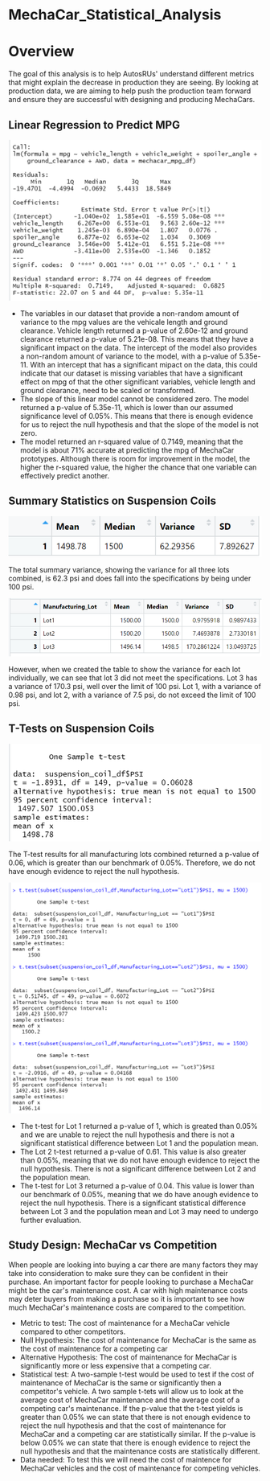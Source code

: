# MechaCar_Statistical_Analysis
# Overview 
The goal of this analysis is to help AutosRUs' understand different metrics that might explain the decrease in production they are seeing. By looking at production data, we are aiming to help push the production team forward and ensure they are successful with designing and producing MechaCars. 

## Linear Regression to Predict MPG
![summary_lm_del1](https://github.com/aarce21/MechaCar_Statistical_Analysis/blob/main/images/summary_lm_del1.PNG)

* The variables in our dataset that provide a non-random amount of variance to the mpg values are the vehicale length and ground clearance. Vehicle length returned a p-value of 2.60e-12 and ground clearance returned a p-value of 5.21e-08. This means that they have a significant impact on the data. The intercept of the model also provides a non-random amount of variance to the model, with a p-value of 5.35e-11. With an intercept that has a significant mipact on the data, this could indicate that our dataset is missing variables that have a significant effect on mpg of that the other significant variables, vehicle length and ground clearance, need to be scaled or transformed. 
* The slope of this linear model cannot be considered zero. The model returned a p-value of 5.35e-11, which is lower than our assumed significance level of 0.05%. This means that there is enough evidence for us to reject the null hypothesis and that the slope of the model is not zero. 
* The model returned an r-squared value of 0.7149, meaning that the model is about 71% accurate at predicting the mpg of MechaCar prototypes. Although there is room for improvement in the model, the higher the r-squared value, the higher the chance that one variable can effectively predict another. 


## Summary Statistics on Suspension Coils
![total_summary](https://github.com/aarce21/MechaCar_Statistical_Analysis/blob/main/images/total_summary.PNG)

The total summary variance, showing the variance for all three lots combined, is 62.3 psi and does fall into the specifications by being under 100 psi. 

![lot_summary](https://github.com/aarce21/MechaCar_Statistical_Analysis/blob/main/images/lot_summary.PNG)

However, when we created the table to show the variance for each lot individually, we can see that lot 3 did not meet the specifications. Lot 3 has a variance of 170.3 psi, well over the limit of 100 psi. Lot 1, with a variance of 0.98 psi, and lot 2, with a variance of 7.5 psi, do not exceed the limit of 100 psi. 


## T-Tests on Suspension Coils
![t_test](https://github.com/aarce21/MechaCar_Statistical_Analysis/blob/main/images/t_test.PNG)

The T-test results for all manufacturing lots combined returned a p-value of 0.06, which is greater than our benchmark of 0.05%. Therefore, we do not have enough evidence to reject the null hypothesis. 

![lots_ttest](https://github.com/aarce21/MechaCar_Statistical_Analysis/blob/main/images/lots_ttest.PNG)

* The t-test for Lot 1 returned a p-value of 1, which is greated than 0.05% and we are unable to reject the null hypothesis and there is not a significant statistical difference between Lot 1 and the population mean. 
* The Lot 2 t-test returned a p-value of 0.61. This value is also greater than 0.05%, meaning that we do not have enough evidence to reject the null hypothesis. There is not a significant difference between Lot 2 and the population mean. 
* The t-test for Lot 3 returned a p-value of 0.04. This value is lower than our benchmark of 0.05%, meaning that we do have anough evidence to reject the null hypothesis. There is a significant statistical difference between Lot 3 and the population mean and Lot 3 may need to undergo further evaluation. 


## Study Design: MechaCar vs Competition
When people are looking into buying a car there are many factors they may take into consideration to make sure they can be confident in their purchase. An important factor for people looking to purchase a MechaCar might be the car's maintenance cost. A car with high maintenance costs may deter buyers from making a purchase so it is important to see how much MechaCar's maintenance costs are compared to the competition.  
* Metric to test: The cost of maintenance for a MechaCar vehicle compared to other competitors. 
* Null Hypothesis: The cost of maintenance for MechaCar is the same as the cost of maintenance for a competing car 
* Alternative Hypothesis: The cost of maintenance for MechaCar is significantly more or less expensive that a competing car. 
* Statistical test: A two-sample t-test would be used to test if the cost of maintenance of MechaCar is the same or significantly then a competitor's vehicle. A two sample t-tets will allow us to look at the average cost of MechaCar maintenance and the average cost of a competing car's maintenance. If the p-value that the t-test yields is greater than 0.05% we can state that there is not enough evidence to reject the null hypothesis and that the cost of maintenance for MechaCar and a competing car are statistically similar. If the p-value is below 0.05% we can state that there is enough evidence to reject the null hypothesis and that the maintenance costs are statistically different. 
* Data needed: To test this we will need the cost of maintence for MechaCar vehicles and the cost of maintenance for competing vehicles. 

